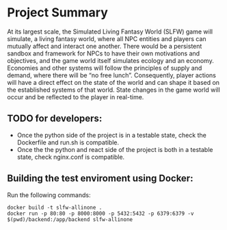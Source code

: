 # Project Summary

At its largest scale, the Simulated Living Fantasy World (SLFW) game will simulate, a living fantasy world, where all NPC entities and players can mutually affect and interact one another. There would be a persistent sandbox and framework for NPCs to have their own motivations and objectives, and the game world itself simulates ecology and an economy. Economies and other systems will follow the principles of supply and demand, where there will be “no free lunch”. Consequently, player actions will have a direct effect on the state of the world and can shape it based on the established systems of that world. State changes in the game world will occur and be reflected to the player in real-time.

## TODO for developers:

- Once the python side of the project is in a testable state, check the Dockerfile and run.sh is compatible.
- Once the the python and react side of the project is both in a testable state, check nginx.conf is compatible.

## Building the test enviroment using Docker:

Run the following commands:

```
docker build -t slfw-allinone .
docker run -p 80:80 -p 8000:8000 -p 5432:5432 -p 6379:6379 -v $(pwd)/backend:/app/backend slfw-allinone
```
